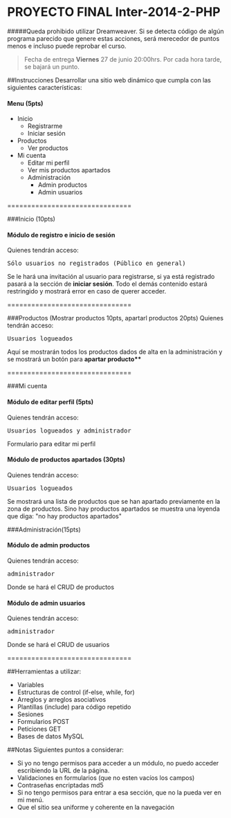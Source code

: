 PROYECTO FINAL Inter-2014-2-PHP
===============================
#####Queda prohibido utilizar Dreamweaver. Si se detecta código de algún programa parecido que genere estas acciones, será merecedor de puntos menos e incluso puede reprobar el curso.
<blockquote>
  Fecha de entrega <strong>Viernes</strong> 27 de junio 20:00hrs. Por cada hora tarde, se bajará un punto.
</blockquote>

##Instrucciones
Desarrollar una sitio web dinámico que cumpla con las siguientes características:
<h4>Menu (5pts)</h4>
<ul>
  <li>Inicio
    <ul>
      <li>Registrarme</li>
      <li>Iniciar sesión</li>
    </ul>
  </li>
  <li>
    Productos
    <ul>
      <li>Ver productos</li>
    </ul>
  </li>
  <li>
    Mi cuenta
    <ul>
      <li>Editar mi perfil</li>
      <li>Ver mis productos apartados</li>
      <li>Administración
        <ul>
          <li>Admin productos</li>
          <li>Admin usuarios</li>
        </ul>
      </li>
    </ul>
  </li>
</ul>
===============================

###Inicio (10pts)
<h4>Módulo de registro e inicio de sesión</h4>
Quienes tendrán acceso:
<pre>Sólo usuarios no registrados (Público en general)</pre>
<p>Se le hará una invitación al usuario para registrarse, si ya está registrado pasará a la sección de <strong>iniciar sesión</strong>. Todo el demás contenido estará restringido y mostrará error en caso de querer acceder.</p>
===============================

###Productos (Mostrar productos 10pts, apartarl productos 20pts)
Quienes tendrán acceso:
<pre>Usuarios logueados</pre>
<p>Aquí se mostrarán todos los productos dados de alta en la administración y se mostrará un botón para <strong>apartar producto**</strong></p>
===============================

###Mi cuenta
<h4>Módulo de editar perfil (5pts)</h4>
Quienes tendrán acceso:
<pre>Usuarios logueados y administrador</pre>
Formulario para editar mi perfil

<h4>Módulo de productos apartados (30pts)</h4> 
<p>Quienes tendrán acceso:
<pre>Usuarios logueados</pre>
Se mostrará una lista de productos que se han apartado previamente en la zona de productos. Sino hay productos apartados se muestra una leyenda que diga: "no hay productos apartados"</p>

###Administración(15pts)
<h4>Módulo de admin productos</h4>
Quienes tendrán acceso:
<pre>administrador</pre>
<p>Donde se hará el CRUD de productos</p>
<h4>Módulo de admin usuarios</h4>
Quienes tendrán acceso:
<pre>administrador</pre>
<p>Donde se hará el CRUD de usuarios</p>
===============================

##Herramientas a utilizar:
<ul>
  <li>Variables</li>
  <li>Estructuras de control (if-else, while, for)</li>
  <li>Arreglos y arreglos asociativos</li>
  <li>Plantillas (include) para código repetido</li>
  <li>Sesiones</li>
  <li>Formularios POST</li>
  <li>Peticiones GET</li>
  <li>Bases de datos MySQL</li>
</ul>
##Notas
Siguientes puntos a considerar:
<ul>
  <li>Si yo no tengo permisos para acceder a un módulo, no puedo acceder escribiendo la URL de la página.</li>
  <li>
    Validaciones en formularios (que no esten vacíos los campos)
  </li>
  <li>Contraseñas encriptadas md5</li>
  <li>Si no tengo permisos para entrar a esa sección, que no la pueda ver en mi menú.</li>
  <li>Que el sitio sea uniforme y coherente en la navegación</li>
</ul>